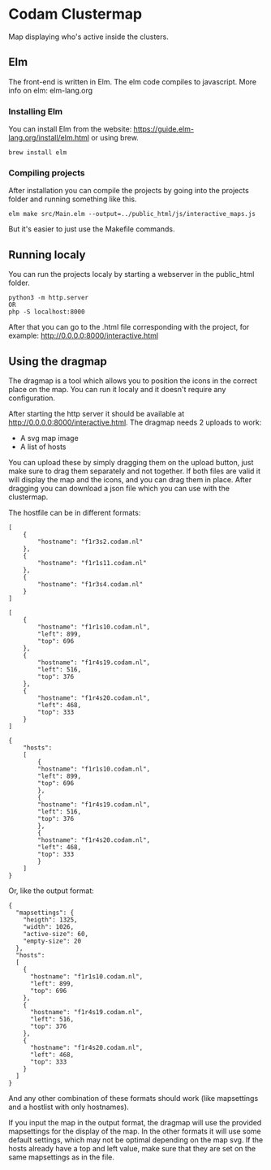 # Codam Clustermap
Map displaying who's active inside the clusters.

## Elm
The front-end is written in Elm. The elm code compiles to javascript. More info
on elm: elm-lang.org

### Installing Elm
You can install Elm from the website: https://guide.elm-lang.org/install/elm.html
or using brew.
```
brew install elm
```

### Compiling projects
After installation you can compile the projects by going into the projects folder
and running something like this.
```
elm make src/Main.elm --output=../public_html/js/interactive_maps.js
```
But it's easier to just use the Makefile commands.

## Running localy
You can run the projects localy by starting a webserver in the public_html
folder.
```
python3 -m http.server
OR
php -S localhost:8000
```
After that you can go to the .html file corresponding with the project, 
for example: http://0.0.0.0:8000/interactive.html

## Using the dragmap
The dragmap is a tool which allows you to position the icons in the correct place
on the map. You can run it localy and it doesn't require any configuration.

After starting the http server it should be available at 
http://0.0.0.0:8000/interactive.html. The dragmap needs 2 uploads to work:
- A svg map image
- A list of hosts

You can upload these by simply dragging them on the upload button, just make sure
to drag them separately and not together. If both files are valid it will display
the map and the icons, and you can drag them in place. After dragging you can
download a json file which you can use with the clustermap.

The hostfile can be in different formats:
```
[
    {
        "hostname": "f1r3s2.codam.nl"
    },
    {
        "hostname": "f1r1s11.codam.nl"
    },
    {
        "hostname": "f1r3s4.codam.nl"
    }
]
```
```
[
    {
        "hostname": "f1r1s10.codam.nl",
        "left": 899,
        "top": 696
    },
    {
        "hostname": "f1r4s19.codam.nl",
        "left": 516,
        "top": 376
    },
    {
        "hostname": "f1r4s20.codam.nl",
        "left": 468,
        "top": 333
    }
]
```
```
{
    "hosts":
    [
        {
        "hostname": "f1r1s10.codam.nl",
        "left": 899,
        "top": 696
        },
        {
        "hostname": "f1r4s19.codam.nl",
        "left": 516,
        "top": 376
        },
        {
        "hostname": "f1r4s20.codam.nl",
        "left": 468,
        "top": 333
        }
    ]
}

```
Or, like the output format:
```
{
  "mapsettings": {
    "heigth": 1325,
    "width": 1026,
    "active-size": 60,
    "empty-size": 20
  },
  "hosts":
  [
    {
      "hostname": "f1r1s10.codam.nl",
      "left": 899,
      "top": 696
    },
    {
      "hostname": "f1r4s19.codam.nl",
      "left": 516,
      "top": 376
    },
    {
      "hostname": "f1r4s20.codam.nl",
      "left": 468,
      "top": 333
    }
  ]
}
```
And any other combination of these formats should work (like mapsettings and a 
hostlist with only hostnames).

If you input the map in the output format, the dragmap will use the provided mapsettings 
for the display of the map. In the other formats it will use some default settings, 
which may not be optimal depending on the map svg. 
If the hosts already have a top and left value, make sure that they are set on 
the same mapsettings as in the file.
